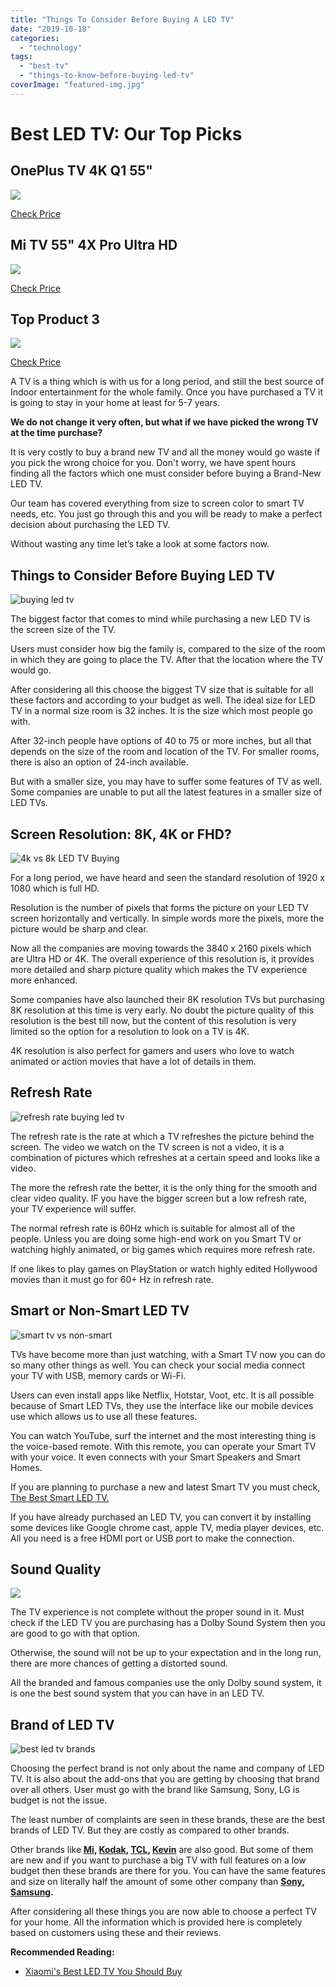```yaml
---
title: "Things To Consider Before Buying A LED TV"
date: "2019-10-18"
categories: 
  - "technology"
tags: 
  - "best-tv"
  - "things-to-know-before-buying-led-tv"
coverImage: "featured-img.jpg"
---
```


# Best LED TV: Our Top Picks

## OnePlus TV 4K Q1 55"

[![](//ws-in.amazon-adsystem.com/widgets/q?_encoding=UTF8&ASIN=B07W5QZQ45&Format=_SL250_&ID=AsinImage&MarketPlace=IN&ServiceVersion=20070822&WS=1&tag=emadsblog-21&language=en_IN)](https://www.amazon.in/OnePlus-inches-Certified-Android-55Q1IN/dp/B07W5QZQ45/ref=as_li_ss_il?keywords=oneplus+tv&qid=1571385327&sr=8-4&th=1&linkCode=li3&tag=emadsblog-21&linkId=b695527e239d2af21af3af3347f911f3&language=en_IN)

[Check Price](https://amzn.to/2MnjhL8)

## Mi TV 55" 4X Pro Ultra HD

[![](//ws-in.amazon-adsystem.com/widgets/q?_encoding=UTF8&ASIN=B07XWKP65Z&Format=_SL250_&ID=AsinImage&MarketPlace=IN&ServiceVersion=20070822&WS=1&tag=emadsblog-21&language=en_IN)](https://www.amazon.in/Mi-138-8cm-Ultra-Android-Inch/dp/B07XWKP65Z/ref=as_li_ss_il?crid=1HUY0K8ILGIHJ&keywords=mi+tv+55+inches+smart+tv+led+4k&qid=1571385416&sprefix=mi+tv,aps,482&sr=8-6&linkCode=li3&tag=emadsblog-21&linkId=9e22d82074a320b33e01b21fbe80ddcb&language=en_IN)

[Check Price](https://amzn.to/2VT9m3d)

## Top Product 3

[![](//ws-in.amazon-adsystem.com/widgets/q?_encoding=UTF8&ASIN=B07TKC14R5&Format=_SL250_&ID=AsinImage&MarketPlace=IN&ServiceVersion=20070822&WS=1&tag=emadsblog-21&language=en_IN)](https://www.amazon.in/LG-inches-55UM7290PTD-Ceramic-Silver/dp/B07TKC14R5/ref=as_li_ss_il?keywords=lg+oled+tv+4k&qid=1571390542&sr=8-3&linkCode=li3&tag=emadsblog-21&linkId=fe0c4c6e7cd3e1c96e8be0be4217d4ce&language=en_IN)

[Check Price](https://amzn.to/31tv4fg)

A TV is a thing which is with us for a long period, and still the best source of Indoor entertainment for the whole family. Once you have purchased a TV it is going to stay in your home at least for 5-7 years. 

**We do not change it very often, but what if we have picked the wrong TV at the time purchase?**

It is very costly to buy a brand new TV and all the money would go waste if you pick the wrong choice for you. Don't worry, we have spent hours finding all the factors which one must consider before buying a Brand-New LED TV.

Our team has covered everything from size to screen color to smart TV needs, etc. You just go through this and you will be ready to make a perfect decision about purchasing the LED TV. 

Without wasting any time let’s take a look at some factors now.

## Things to Consider Before Buying LED TV

![buying led tv](posts/2019/10/images/image-000-1024x256.png)

The biggest factor that comes to mind while purchasing a new LED TV is the screen size of the TV. 

Users must consider how big the family is, compared to the size of the room in which they are going to place the TV. After that the location where the TV would go.

After considering all this choose the biggest TV size that is suitable for all these factors and according to your budget as well. The ideal size for LED TV in a normal size room is 32 inches. It is the size which most people go with. 

After 32-inch people have options of 40 to 75 or more inches, but all that depends on the size of the room and location of the TV. For smaller rooms, there is also an option of 24-inch available. 

But with a smaller size, you may have to suffer some features of TV as well. Some companies are unable to put all the latest features in a smaller size of LED TVs.

## Screen Resolution: 8K, 4K or FHD?

![4k vs 8k LED TV Buying](posts/2019/10/images/image-001.png)

For a long period, we have heard and seen the standard resolution of 1920 x 1080 which is full HD.

Resolution is the number of pixels that forms the picture on your LED TV screen horizontally and vertically. In simple words more the pixels, more the picture would be sharp and clear. 

Now all the companies are moving towards the 3840 x 2160 pixels which are Ultra HD or 4K. The overall experience of this resolution is, it provides more detailed and sharp picture quality which makes the TV experience more enhanced. 

Some companies have also launched their 8K resolution TVs but purchasing 8K resolution at this time is very early. No doubt the picture quality of this resolution is the best till now, but the content of this resolution is very limited so the option for a resolution to look on a TV is 4K. 

4K resolution is also perfect for gamers and users who love to watch animated or action movies that have a lot of details in them. 

## Refresh Rate

![refresh rate buying led tv](posts/2019/10/images/image-002-1024x937.jpg)

The refresh rate is the rate at which a TV refreshes the picture behind the screen. The video we watch on the TV screen is not a video, it is a combination of pictures which refreshes at a certain speed and looks like a video. 

The more the refresh rate the better, it is the only thing for the smooth and clear video quality. IF you have the bigger screen but a low refresh rate, your TV experience will suffer. 

The normal refresh rate is 60Hz which is suitable for almost all of the people. Unless you are doing some high-end work on you Smart TV or watching highly animated, or big games which requires more refresh rate. 

If one likes to play games on PlayStation or watch highly edited Hollywood movies than it must go for 60+ Hz in refresh rate.

## Smart or Non-Smart LED TV

![smart tv vs non-smart](posts/2019/10/images/image-003.jpg)

TVs have become more than just watching, with a Smart TV now you can do so many other things as well. You can check your social media connect your TV with USB, memory cards or Wi-Fi. 

Users can even install apps like Netflix, Hotstar, Voot, etc. It is all possible because of Smart LED TVs, they use the interface like our mobile devices use which allows us to use all these features. 

You can watch YouTube, surf the internet and the most interesting thing is the voice-based remote. With this remote, you can operate your Smart TV with your voice. It even connects with your Smart Speakers and Smart Homes.

If you are planning to purchase a new and latest Smart TV you must check, [The Best Smart LED TV.](http://shoppingsolution.net/10-best-led-smart-tv-in-india-in-2019-2020/)

If you have already purchased an LED TV, you can convert it by installing some devices like Google chrome cast, apple TV, media player devices, etc. All you need is a free HDMI port or USB port to make the connection.

## Sound Quality

![](posts/2019/10/images/image-004.jpg)

The TV experience is not complete without the proper sound in it. Must check if the LED TV you are purchasing has a Dolby Sound System then you are good to go with that option. 

Otherwise, the sound will not be up to your expectation and in the long run, there are more chances of getting a distorted sound. 

All the branded and famous companies use the only Dolby sound system, it is one the best sound system that you can have in an LED TV.

## Brand of LED TV

![best led tv brands](posts/2019/10/images/image-005.jpg)

Choosing the perfect brand is not only about the name and company of LED TV. It is also about the add-ons that you are getting by choosing that brand over all others. User must go with the brand like Samsung, Sony, LG is budget is not the issue. 

The least number of complaints are seen in these brands, these are the best brands of LED TV. But they are costly as compared to other brands. 

Other brands like **[Mi](https://amzn.to/32quqkb), [Kodak](https://amzn.to/2Bj3maq), [TCL](https://amzn.to/31m6yNf), [Kevin](https://amzn.to/2nUmCYI)** are also good. But some of them are new and if you want to purchase a big TV with full features on a low budget then these brands are there for you. You can have the same features and size on literally half the amount of some other company than **[Sony](https://amzn.to/32ofQcU), [Samsung](https://amzn.to/31rFwUs).** 

After considering all these things you are now able to choose a perfect TV for your home. All the information which is provided here is completely based on customers using these and their reviews. 

**Recommended Reading:**

- [Xiaomi's Best LED TV You Should Buy](https://sastaeinstein.com/2018/02/indias-most-awaited-smart-tv-mi-led-smart-tv-4-detailed-specification-review.html)
